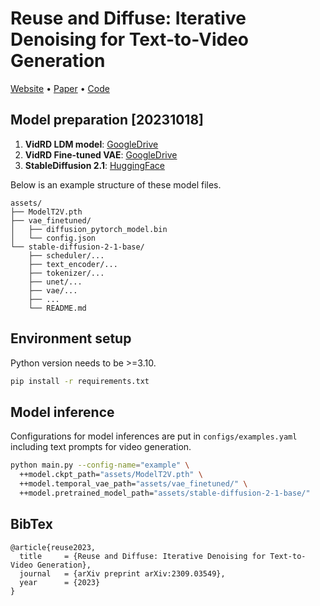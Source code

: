 # Reuse and Diffuse: Iterative Denoising for Text-to-Video Generation

[Website](https://anonymous0x233.github.io/ReuseAndDiffuse) • [Paper](https://arxiv.org/abs/2309.03549) • [Code](https://github.com/anonymous0x233/ReuseAndDiffuse)

## Model preparation [20231018]

1. **VidRD LDM model**: [GoogleDrive](https://drive.google.com/file/d/1rdT9cnMjjoggFBsu3LKFFJBl3b_gXa-N/view?usp=drive_link)
2. **VidRD Fine-tuned VAE**: [GoogleDrive](https://drive.google.com/file/d/1HfhpI4zy4kBmRSy0G600UDnDgJh6bAQp/view?usp=drive_link)
3. **StableDiffusion 2.1**: [HuggingFace](https://huggingface.co/stabilityai/stable-diffusion-2-1-base)

Below is an example structure of these model files.

```
assets/
├── ModelT2V.pth
├── vae_finetuned/
│   ├── diffusion_pytorch_model.bin
│   └── config.json
└── stable-diffusion-2-1-base/
    ├── scheduler/...
    ├── text_encoder/...
    ├── tokenizer/...
    ├── unet/...
    ├── vae/...
    ├── ...
    └── README.md
```

## Environment setup

Python version needs to be >=3.10.

```bash
pip install -r requirements.txt
```

## Model inference

Configurations for model inferences are put in `configs/examples.yaml` including text prompts for video generation.

```bash
python main.py --config-name="example" \
  ++model.ckpt_path="assets/ModelT2V.pth" \
  ++model.temporal_vae_path="assets/vae_finetuned/" \
  ++model.pretrained_model_path="assets/stable-diffusion-2-1-base/"
```

## BibTex

```
@article{reuse2023,
  title     = {Reuse and Diffuse: Iterative Denoising for Text-to-Video Generation},
  journal   = {arXiv preprint arXiv:2309.03549},
  year      = {2023}
}
```
